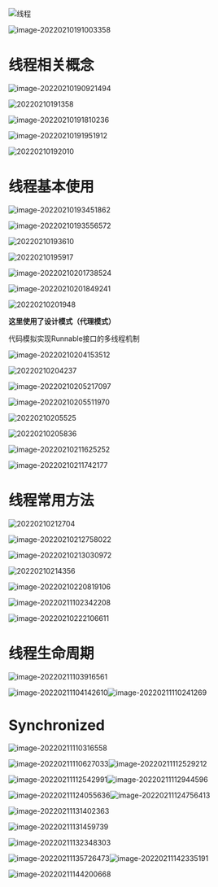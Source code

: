 ![线程](d:\pic-md/202202251318956.png)

![image-20220210191003358](d:\pic-md/20220210191003.png)

# 线程相关概念

![image-20220210190921494](d:\pic-md/20220210190921.png)

![20220210191358](d:\pic-md/20220210191451.png)

![image-20220210191810236](d:\pic-md/20220210191810.png)

![image-20220210191951912](d:\pic-md/20220210191952.png)

![20220210192010](d:\pic-md/20220210192101.png)

# 线程基本使用

![image-20220210193451862](d:\pic-md/20220210193451.png)

![image-20220210193556572](d:\pic-md/20220210193556.png)

![20220210193610](d:\pic-md/20220210193646.png)

![20220210195917](d:\pic-md/20220210200026.png)

![image-20220210201738524](d:\pic-md/20220210201738.png)

![image-20220210201849241](d:\pic-md/20220210201849.png)

![20220210201948](d:\pic-md/20220210202028.png)

**这里使用了设计模式（代理模式）**

代码模拟实现Runnable接口的多线程机制

![image-20220210204153512](d:\pic-md/20220210204153.png)

![20220210204237](d:\pic-md/20220210204313.png)

![image-20220210205217097](d:\pic-md/20220210205217.png)

![image-20220210205511970](d:\pic-md/20220210205512.png)

![20220210205525](d:\pic-md/20220210205553.png)

![20220210205836](d:\pic-md/20220210205908.png)

![image-20220210211625252](d:\pic-md/20220210211625.png)

![image-20220210211742177](d:\pic-md/20220210211742.png)

# 线程常用方法

![20220210212704](d:\pic-md/20220210212735.png)

![image-20220210212758022](d:\pic-md/20220210212758.png)

![image-20220210213030972](d:\pic-md/20220210213031.png)

![20220210214356](d:\pic-md/20220210214430.png)

![image-20220210220819106](d:\pic-md/20220210220819.png)

![image-20220211102342208](d:\pic-md/202202111023405.png)

![image-20220210222106611](d:\pic-md/20220210222106.png)

# 线程生命周期

![image-20220211103916561](d:\pic-md/202202111039717.png)

![image-20220211104142610](d:\pic-md/202202111041780.png)![image-20220211110241269](d:\pic-md/202202111102497.png)

# Synchronized

![image-20220211110316558](d:\pic-md/202202111103806.png)

![image-20220211110627033](d:\pic-md/202202111106321.png)![image-20220211112529212](d:\pic-md/202202111125549.png)

![image-20220211112542991](d:\pic-md/202202111125221.png)![image-20220211112944596](d:\pic-md/202202111129776.png)

![image-20220211124055636](d:\pic-md/202202111240029.png)![image-20220211124756413](d:\pic-md/202202111247682.png)

![image-20220211131402363](d:\pic-md/202202111314660.png)

![image-20220211131459739](d:\pic-md/202202111315089.png)

![image-20220211132348303](d:\pic-md/202202111323597.png)

![image-20220211135726473](d:\pic-md/202202111357594.png)![image-20220211142335191](d:\pic-md/202202111423360.png)

![image-20220211144200668](d:\pic-md/202202111442825.png)